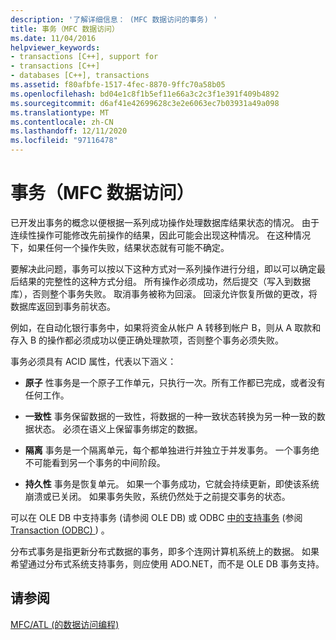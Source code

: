 ```yaml
---
description: '了解详细信息： (MFC 数据访问的事务) '
title: 事务（MFC 数据访问）
ms.date: 11/04/2016
helpviewer_keywords:
- transactions [C++], support for
- transactions [C++]
- databases [C++], transactions
ms.assetid: f80afbfe-1517-4fec-8870-9ffc70a58b05
ms.openlocfilehash: bd04e1c8f1b5ef11e66a3c2c3f1e391f409b4892
ms.sourcegitcommit: d6af41e42699628c3e2e6063ec7b03931a49a098
ms.translationtype: MT
ms.contentlocale: zh-CN
ms.lasthandoff: 12/11/2020
ms.locfileid: "97116478"
---
```

# <a name="transactions--mfc-data-access"></a>事务（MFC 数据访问）

已开发出事务的概念以便根据一系列成功操作处理数据库结果状态的情况。 由于连续性操作可能修改先前操作的结果，因此可能会出现这种情况。 在这种情况下，如果任何一个操作失败，结果状态就有可能不确定。

要解决此问题，事务可以按以下这种方式对一系列操作进行分组，即以可以确定最后结果的完整性的这种方式分组。 所有操作必须成功，然后提交（写入到数据库），否则整个事务失败。 取消事务被称为回滚。 回滚允许恢复所做的更改，将数据库返回到事务前状态。

例如，在自动化银行事务中，如果将资金从帐户 A 转移到帐户 B，则从 A 取款和存入 B 的操作都必须成功以便正确处理款项，否则整个事务必须失败。

事务必须具有 ACID 属性，代表以下涵义：

- **原子** 性事务是一个原子工作单元，只执行一次。所有工作都已完成，或者没有任何工作。

- **一致性** 事务保留数据的一致性，将数据的一种一致状态转换为另一种一致的数据状态。 必须在语义上保留事务绑定的数据。

- **隔离** 事务是一个隔离单元，每个都单独进行并独立于并发事务。 一个事务绝不可能看到另一个事务的中间阶段。

- **持久性** 事务是恢复单元。 如果一个事务成功，它就会持续更新，即使该系统崩溃或已关闭。 如果事务失败，系统仍然处于之前提交事务的状态。

可以在 OLE DB 中支持事务 (请参阅 OLE DB) 或 ODBC [中的支持事务](../data/oledb/supporting-transactions-in-ole-db.md) (参阅 [Transaction (ODBC) ](../data/odbc/transaction-odbc.md)) 。

分布式事务是指更新分布式数据的事务，即多个连网计算机系统上的数据。 如果希望通过分布式系统支持事务，则应使用 ADO.NET，而不是 OLE DB 事务支持。

## <a name="see-also"></a>请参阅

[MFC/ATL (的数据访问编程) ](../data/data-access-programming-mfc-atl.md)
